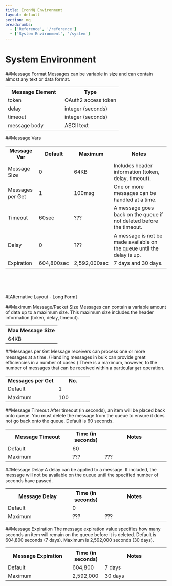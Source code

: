 ```yaml
---
title: IronMQ Environment
layout: default
section: mq
breadcrumbs:
  - ['Reference', '/reference']
  - ['System Environment', '/system']
---
```


<style type="text/css">
.content table.reference {
font-size: small;
width: 100%;
}

.content table.reference td {
padding: 2px 7px;
text-align: left;
}

.content table.reference th {
text-align: left;
border-bottom: 1px solid #000;
}

.content table.reference_list {
font-size: small;
width: 100%;
}

.content table.reference_list td {
padding: 2px 7px;
text-align: center;
}

.content table.reference_list th {
text-align: center;
border-bottom: 1px solid #000;
}
</style>

# System Environment

##Message Format
Messages can be variable in size and can contain almost any text or data format.

<table class="reference">
<tr><th style="width: 50%;">Message Element</th><th style="width: 50%;">Type</th></tr>
<tr><td>token</td><td>OAuth2 access token</td></tr>
<tr><td>delay</td><td>integer (seconds)</td></tr>
<tr><td>timeout</td><td>integer (seconds)</td></tr>
<tr><td>message body</td><td>ASCII text</td></tr>
</table>

##Message Vars

<table class="reference">
<tr><th style="width: 20%;">Message Var</th><th style="width: 15%;">Default</th><th style="width: 15%;">Maximum</th><th style="width: 50%;">Notes</th></tr>
<tr><td>Message Size</td><td>0</td><td>64KB</td><td>Includes header information  (token, delay, timeout).</td></tr>
<tr><td>Messages per Get</td><td>1</td><td>100msg</td><td>One or more messages can be handled at a time.</td></tr>
<tr><td>Timeout</td><td>60sec</td><td>???</td><td>A message goes back on the queue if not deleted before the timeout.</td></tr>
<tr><td>Delay</td><td>0</td><td>???</td><td>A message is not be made available on the queue until the delay is up.</td></tr>
<tr><td>Expiration</td><td>604,800sec</td><td>2,592,000sec</td><td>7 days and 30 days.</td></tr>
</table>

<br />
<br />
<br />

#[Alternative Layout - Long Form]

##Maximum Message/Packet Size
Messages can contain a variable amount of data up to a maximum size. This maximum size includes the header information (token, delay, timeout).

<table class="reference">
<tr><th style="width: 100%;">Max Message Size</th></tr>
<tr><td>64KB</td></tr>
</table>

##Messages per Get
Message receivers can process one or more messages at a time. (Handling messages in bulk can provide great efficiencies in a number of cases.) There is a maximum, however, to the number of messages that can be received within a particular `get` operation.

<table class="reference">
<tr><th style="width: 60%;">Messages per Get</th><th style="width: 40%;">No.</th></tr>
<tr><td>Default</td><td>1</td></tr>
<tr><td>Maximum</td><td>100</td></tr>
</table>

##Message Timeout
After timeout (in seconds), an item will be placed back onto queue. You must delete the message from the queue to ensure it does not go back onto the queue. Default is 60 seconds.

<table class="reference">
<tr><th style="width: 40%;">Message Timeout</th><th style="width: 20%;">Time (in seconds)</th><th style="width: 40%;">Notes</th></tr>
<tr><td>Default</td><td>60</td></tr>
<tr><td>Maximum</td><td>???</td><td>???</td></tr>
</table>

##Message Delay
A delay can be applied to a message. If included, the message will not be available on the queue until the specified number of seconds have passed.

<table class="reference">
<tr><th style="width: 40%;">Message Delay</th><th style="width: 20%;">Time (in seconds)</th><th style="width: 40%;">Notes</th></tr>
<tr><td>Default</td><td>0</td></tr>
<tr><td>Maximum</td><td>???</td><td>???</td></tr>
</table>

##Message Expiration
The message expiration value specifies how many seconds an item will remain on the queue before it is deleted. Default is 604,800 seconds (7 days). Maximum is 2,592,000 seconds (30 days).

<table class="reference">
<tr><th style="width: 40%;">Message Expiration</th><th style="width: 20%;">Time (in seconds)</th><th style="width: 40%;">Notes</th></tr>
<tr><td>Default</td><td>604,800</td><td>7 days</td></tr>
<tr><td>Maximum</td><td>2,592,000</td><td>30 days</td></tr>
</table>


